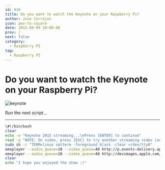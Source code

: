 ```yaml
---
id: 616
title: Do you want to watch the Keynote on your Raspberry Pi?
author: Jose Cerrejon
icon: pen-to-square
date: 2015-09-09 10:00:00
prev: /
next: false
category:
  - Raspberry PI
tag:
  - Raspberry PI
---
```


# Do you want to watch the Keynote on your Raspberry Pi?

![keynote](/images/2015/09/keynote_92k15.png)

Run the next script...

- - -
```bash
\#!/bin/bash
clear
echo -e "Keynote 2015 streaming...\nPress [ENTER] to continue"
read -p "NOTE: On video, press [ESC] to try another streaming video (and finger cross)..."
sudo sh -c "TERM=linux setterm -foreground black -clear >/dev/tty0"
omxplayer --audio_queue=10 --video_queue=40 http://p.events-delivery.apple.com.edgesuite.net/15pijbnaefvpoijbaefvpihb06/m3u8/atv_mvp.m3u8
omxplayer --audio_queue=10 --video_queue=40 http://devimages.apple.com/iphone/samples/bipbop/gear1/prog_index.m3u8
clear
echo "I hope you enjoyed the show :)"
```

